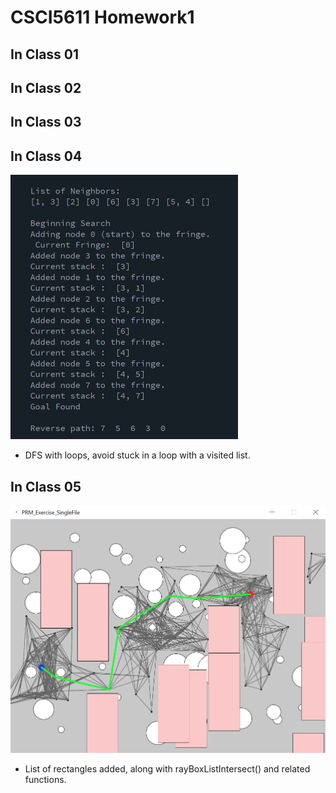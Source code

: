 # CSCI5611 Homework1

## In Class 01

## In Class 02

## In Class 03

## In Class 04

<img src=".\inclass_04\Capture.PNG" alt="Capture" style="zoom:50%;" />

- DFS with loops, avoid stuck in a loop with a visited list. 

## In Class 05

<img src=".\inclass_05\Capture.PNG" alt="Capture" style="zoom:50%;" />

- List of rectangles added, along with rayBoxListIntersect() and related functions.
